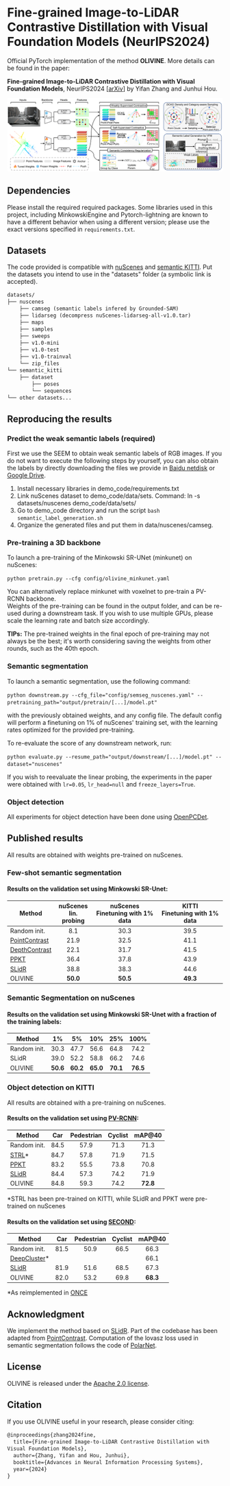 # Fine-grained Image-to-LiDAR Contrastive Distillation with Visual Foundation Models (NeurIPS2024)

Official PyTorch implementation of the method **OLIVINE**. More details can be found in the paper:

**Fine-grained Image-to-LiDAR Contrastive Distillation with Visual Foundation Models**, NeurIPS2024 [[arXiv](https://arxiv.org/abs/2405.14271)] by Yifan Zhang and Junhui Hou.

![Overview of the method](./assets/method.png)


## Dependencies

Please install the required required packages. Some libraries used in this project, including MinkowskiEngine and Pytorch-lightning are known to have a different behavior when using a different version; please use the exact versions specified in `requirements.txt`.


## Datasets

The code provided is compatible with [nuScenes](https://www.nuscenes.org/lidar-segmentation) and [semantic KITTI](http://www.semantic-kitti.org/tasks.html#semseg). Put the datasets you intend to use in the "datasets" folder (a symbolic link is accepted).
```
datasets/
├── nuscenes
    ├── camseg (semantic labels infered by Grounded-SAM)
    ├── lidarseg (decompress nuScenes-lidarseg-all-v1.0.tar)
    ├── maps
    ├── samples
    ├── sweeps
    ├── v1.0-mini
    ├── v1.0-test
    ├── v1.0-trainval
    └── zip_files
└── semantic_kitti
    ├── dataset
        ├── poses
        └── sequences
└── other datasets...
```

<!-- ## Pre-trained models
Minkowski SR-UNet pre-trained on nuScenes: [Link](https://drive.google.com/file/d/1gMzwFymKkSi5WqeEL8Ie9L8N6qTcli2u/view?usp=sharing). -->

<!--
### SPconv VoxelNet
[VoxelNet pre-trained on nuScenes](#) (to release)

[PV-RCNN finetuned on KITTI](#) (to release) -->

## Reproducing the results

### Predict the weak semantic labels (required)
<!-- First we use the [Grounded-SAM](https://github.com/IDEA-Research/Grounded-Segment-Anything) to obtain weak semantic labels of RGB images. To initialize the submodle:

``` git submodule update --init ``` 

Then, the script for the prediction can be found in **Grounded-SAM/infer.sh**. Please install Grounded-SAM following the instructions (see **Grounded-SAM/README.md**) before running the script.

You can also obtain the labels by directly downloading the files we provide in [Baidu netdisk](https://pan.baidu.com/s/1CNQRCawQuL5eNFQqTXMwlw?pwd=1jkr) or [Google Drive](https://drive.google.com/file/d/1FGow9PFoH11M-g_eUg-7ZGZdT_8pUt4j/view?usp=drive_link). -->

First we use the SEEM to obtain weak semantic labels of RGB images. If you do not want to execute the following steps by yourself, you can also obtain the labels by directly downloading the files we provide in [Baidu netdisk](https://pan.baidu.com/s/1QI6_3k30NS945pbbSHQr2Q?pwd=zed9) or [Google Drive](https://drive.google.com/file/d/1FGow9PFoH11M-g_eUg-7ZGZdT_8pUt4j/view?usp=drive_link).

1. Install necessary libraries in demo_code/requirements.txt
2. Link nuScenes dataset to demo_code/data/sets. Command: ln -s datasets/nuscenes demo_code/data/sets/
3. Go to demo_code directory and run the script ``` bash semantic_label_generation.sh ```
4. Organize the generated files and put them in data/nuscenes/camseg.


### Pre-training a 3D backbone

To launch a pre-training of the Minkowski SR-UNet (minkunet) on nuScenes:

```python pretrain.py --cfg config/olivine_minkunet.yaml```

You can alternatively replace minkunet with voxelnet to pre-train a PV-RCNN backbone.  
Weights of the pre-training can be found in the output folder, and can be re-used during a downstream task.
If you wish to use multiple GPUs, please scale the learning rate and batch size accordingly.

**TIPs:** The pre-trained weights in the final epoch of pre-training may not always be the best; it's worth considering saving the weights from other rounds, such as the 40th epoch.

### Semantic segmentation

To launch a semantic segmentation, use the following command:

```python downstream.py --cfg_file="config/semseg_nuscenes.yaml" --pretraining_path="output/pretrain/[...]/model.pt"```

with the previously obtained weights, and any config file. The default config will perform a finetuning on 1% of nuScenes' training set, with the learning rates optimized for the provided pre-training.

To re-evaluate the score of any downstream network, run:

```python evaluate.py --resume_path="output/downstream/[...]/model.pt" --dataset="nuscenes"```

If you wish to reevaluate the linear probing, the experiments in the paper were obtained with `lr=0.05`, `lr_head=null` and `freeze_layers=True`.

### Object detection

All experiments for object detection have been done using [OpenPCDet](https://github.com/open-mmlab/OpenPCDet).


## Published results
All results are obtained with weights pre-trained on nuScenes.

### Few-shot semantic segmentation

#### Results on the validation set using Minkowski SR-Unet:
Method                                           |nuScenes<br />lin. probing|nuScenes<br />Finetuning with 1% data|KITTI<br />Finetuning with 1% data
---                                              |:-:                       |:-:                                  |:-:
Random init.                                     |8.1                       |30.3                                 |39.5
[PointContrast](https://arxiv.org/abs/2007.10985)|21.9                      |32.5                                 |41.1
[DepthContrast](https://arxiv.org/abs/2101.02691)|22.1                      |31.7                                 |41.5
[PPKT](https://arxiv.org/abs/2104.04687)         |36.4                      |37.8                                 |43.9
[SLidR](https://arxiv.org/abs/2203.16258)                                            |38.8                  |38.3                             |44.6
OLIVINE                                            |**50.0**                  |**50.5**                             |**49.3**

### Semantic Segmentation on nuScenes

#### Results on the validation set using Minkowski SR-Unet with a fraction of the training labels:
Method          |1%      |5%      |10%     |25%     |100%
---             |:-:     |:-:     |:-:     |:-:     |:-:
Random init.    |30.3    |47.7    |56.6    |64.8    |74.2
SLidR           |  39.0  |  52.2  |  58.8  |  66.2  |  74.6  
OLIVINE           |**50.6**|**60.2**|**65.0**|**70.1**|**76.5**

### Object detection on KITTI

<!-- #### Results on the validation set using Minkowski SR-Unet with a fraction of the training labels:
Method                                  |5%      |10%     |20%     
---                                     |:-:     |:-:     |:-:
Random init.                            |56.1    |59.1    |61.6
[PPKT](https://arxiv.org/abs/2104.04687)|**57.8**|60.1    |61.2
SLidR                                   |**57.8**|**61.4**|**62.4** -->

<!-- ## Unpublished preliminary results -->
All results are obtained with a pre-training on nuScenes.

#### Results on the validation set using [PV-RCNN](https://arxiv.org/abs/1912.13192):
Method                                   |Car     |Pedestrian|Cyclist |mAP@40
---                                      |:-:     |:-:       |:-:     |:-:
Random init.                             |84.5    |57.9      |71.3    |71.3
[STRL](https://arxiv.org/abs/2109.00179)*|84.7    |57.8      |71.9    |71.5
[PPKT](https://arxiv.org/abs/2104.04687) |83.2    |55.5      |73.8    |70.8
[SLidR](https://arxiv.org/abs/2203.16258)|84.4    |57.3      |74.2    |71.9
OLIVINE                                  |84.8    |59.3      |74.2    |**72.8**

*STRL has been pre-trained on KITTI, while SLidR and PPKT were pre-trained on nuScenes

#### Results on the validation set using [SECOND](https://www.mdpi.com/1424-8220/18/10/3337):
Method                                          |Car     |Pedestrian|Cyclist |mAP@40
---                                             |:-:     |:-:       |:-:     |:-:
Random init.                                    |81.5    |50.9      |66.5    |66.3
[DeepCluster](https://arxiv.org/abs/1807.05520)*|        |          |        |66.1
[SLidR](https://arxiv.org/abs/2203.16258)       |81.9    |51.6      |68.5    |67.3
OLIVINE                                         |82.0    |53.2      |69.8    |**68.3**

*As reimplemented in [ONCE](https://arxiv.org/abs/2106.11037)

<!-- ## Visualizations

For visualization you need a pre-training containing both 2D & 3D models. We provide the raw [SR-UNet & ResNet50 pre-trained on nuScenes](https://github.com/valeoai/SLidR/releases/download/v1.1/minkunet_slidr_1gpu_raw.pt).
The image part of the pre-trained weights are identical for almost all layers to those of [MoCov2](https://github.com/facebookresearch/moco) (He et al.)

The [visualization code](utils/visualization.ipynb) allows to assess the similarities between points and pixels, as shown in the article. -->


## Acknowledgment
We implement the method based on [SLidR](https://github.com/valeoai/SLidR).
Part of the codebase has been adapted from [PointContrast](https://github.com/facebookresearch/PointContrast).
Computation of the lovasz loss used in semantic segmentation follows the code of [PolarNet](https://github.com/edwardzhou130/PolarSeg).

## License
OLIVINE is released under the [Apache 2.0 license](./LICENSE).

## Citation
If you use OLIVINE useful in your research, please consider citing:
```
@inproceedings{zhang2024fine,
  title={Fine-grained Image-to-LiDAR Contrastive Distillation with Visual Foundation Models},
  author={Zhang, Yifan and Hou, Junhui},
  booktitle={Advances in Neural Information Processing Systems},
  year={2024}
}
```
